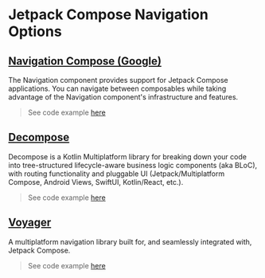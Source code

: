 # Jetpack Compose Navigation Options

## [Navigation Compose (Google)](https://developer.android.com/jetpack/compose/navigation)

The Navigation component provides support for Jetpack Compose applications. You can navigate between composables while taking advantage of the Navigation component's infrastructure and features.

>See code example [here](app/src/main/java/com/takealot/composenav/navigationcomponent)

## [Decompose](https://github.com/arkivanov/Decompose/tree/master)

Decompose is a Kotlin Multiplatform library for breaking down your code into tree-structured lifecycle-aware business logic components (aka BLoC), with routing functionality and pluggable UI (Jetpack/Multiplatform Compose, Android Views, SwiftUI, Kotlin/React, etc.).

>See code example [here](app/src/main/java/com/takealot/composenav/decompose)

## [Voyager](https://github.com/adrielcafe/voyager)

A multiplatform navigation library built for, and seamlessly integrated with, Jetpack Compose.

>See code example [here](app/src/main/java/com/takealot/composenav/voyager)